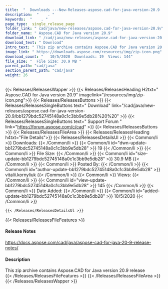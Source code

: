 ```yaml
---
title:  "  Downloads ---New-Releases-aspose.cad-for-java-version-20.9 . " 
description:  "    . " 
keywords:  "    . " 
page_type:  single_release_page
folder_link: " cad/java/new-releases/aspose.cad-for-java-version-20.9/"
folder_name: " Aspose.CAD for Java version 20.9"
download_link: " /cad/java/new-releases/aspose.cad-for-java-version-20.9/bb1279bdc52745148a0c1c3bb9e5db28"
download_text: " Download"
Intro_text: " This zip archive contains Aspose.CAD for Java version 20.9 release"
image_link: " https://downloads.aspose.com/resources/img/zip-icon.png"
download_count: "   10/5/2020  Downloads: 19  Views: 144"
file_size: "  File Size: 30.9 MB "
parent_path: "cad/java"
section_parent_path: "cad/java"
weight: 26 
---
```


{{< Releases/ReleasesWapper >}}
  {{< Releases/ReleasesHeading H2txt=" Aspose.CAD for Java version 20.9" imagelink="/resources/img/zip-icon.png">}}
  {{< Releases/ReleasesButtons >}}
    {{< Releases/ReleasesSingleButtons text=" Download" link="/cad/java/new-releases/aspose.cad-for-java-version-20.9/bb1279bdc52745148a0c1c3bb9e5db28%20%20" >}}
    {{< Releases/ReleasesSingleButtons text=" Support Forum " link="https://forum.aspose.com/c/cad" >}}
  {{< Releases/ReleasesButtons >}}
  {{< Releases/ReleasesFileArea >}}
    {{< Releases/ReleasesHeading h4txt="File Details">}}
    {{< Releases/ReleasesDetailsUl >}}
            {{< Common/li  >}} Downloads: {{< /Common/li >}} 
      {{< Common/li id="dwn-update-bb1279bdc52745148a0c1c3bb9e5db28" >}} 19 {{< /Common/li >}} 
      {{< Common/li  >}} File Size: {{< /Common/li >}} 
      {{< Common/li id="size-update-bb1279bdc52745148a0c1c3bb9e5db28" >}} 30.9 MB {{< /Common/li >}} 
      {{< Common/li  >}} Posted By: {{< /Common/li >}} 
      {{< Common/li id="author-update-bb1279bdc52745148a0c1c3bb9e5db28" >}} vitalii.kornyliuk {{< /Common/li >}} 
      {{< Common/li  >}} Views: {{< /Common/li >}} 
      {{< Common/li id="view-update-bb1279bdc52745148a0c1c3bb9e5db28" >}} 145 {{< /Common/li >}} 
      {{< Common/li  >}} Date Added: {{< /Common/li >}} 
      {{< Common/li id="added-update-bb1279bdc52745148a0c1c3bb9e5db28" >}} 10/5/2020 {{< /Common/li >}} 

    {{< /Releases/ReleasesDetailsUl >}}

  {{< Releases/ReleasesFileFeatures >}}
      <h4>Release Notes</h4><div><a href="https://docs.aspose.com/cad/java/aspose-cad-for-java-20-9-release-notes/">https://docs.aspose.com/cad/java/aspose-cad-for-java-20-9-release-notes/</a></div><h4>Description</h4><div class="HTMLDescription">This zip archive contains Aspose.CAD for Java version 20.9 release</div>
  {{< /Releases/ReleasesFileFeatures >}}
 {{< /Releases/ReleasesFileArea >}}
{{< /Releases/ReleasesWapper >}}


